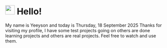 <h1>
    <img src="https://emojis.slackmojis.com/emojis/images/1643510097/45343/hi.gif?1643510097" width="30"/> 
    Hello!
 </h1>
 <p>
    My name is Yeeyson and today is Thursday, 18 September 2025
    Thanks for visiting my profile, I have some test projects going on others are done learning projects and others are real projects.
    Feel free to watch and use them.
 </p>